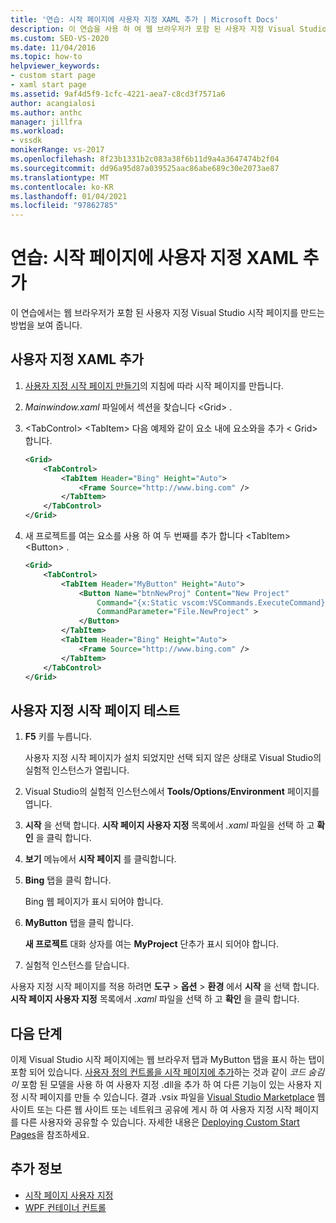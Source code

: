 ```yaml
---
title: '연습: 시작 페이지에 사용자 지정 XAML 추가 | Microsoft Docs'
description: 이 연습을 사용 하 여 웹 브라우저가 포함 된 사용자 지정 Visual Studio 시작 페이지를 만드는 방법에 대해 알아봅니다.
ms.custom: SEO-VS-2020
ms.date: 11/04/2016
ms.topic: how-to
helpviewer_keywords:
- custom start page
- xaml start page
ms.assetid: 9af4d5f9-1cfc-4221-aea7-c8cd3f7571a6
author: acangialosi
ms.author: anthc
manager: jillfra
ms.workload:
- vssdk
monikerRange: vs-2017
ms.openlocfilehash: 8f23b1331b2c083a38f6b11d9a4a3647474b2f04
ms.sourcegitcommit: dd96a95d87a039525aac86abe689c30e2073ae87
ms.translationtype: MT
ms.contentlocale: ko-KR
ms.lasthandoff: 01/04/2021
ms.locfileid: "97862785"
---
```

# <a name="walkthrough-add-custom-xaml-to-the-start-page"></a>연습: 시작 페이지에 사용자 지정 XAML 추가

이 연습에서는 웹 브라우저가 포함 된 사용자 지정 Visual Studio 시작 페이지를 만드는 방법을 보여 줍니다.

## <a name="add-custom-xaml"></a>사용자 지정 XAML 추가

1. [사용자 지정 시작 페이지 만들기](../extensibility/creating-a-custom-start-page.md)의 지침에 따라 시작 페이지를 만듭니다.

2. *Mainwindow.xaml* 파일에서 섹션을 찾습니다 \<Grid> .

3. \<TabControl> \<TabItem> 다음 예제와 같이 요소 내에 요소와을 추가 \< Grid> 합니다.

    ```xml
    <Grid>
        <TabControl>
            <TabItem Header="Bing" Height="Auto">
                <Frame Source="http://www.bing.com" />
            </TabItem>
        </TabControl>
    </Grid>
    ```

4. 새 프로젝트를 여는 요소를 사용 하 여 두 번째를 추가 합니다 \<TabItem> \<Button> .

    ```xml
    <Grid>
        <TabControl>
            <TabItem Header="MyButton" Height="Auto">
                <Button Name="btnNewProj" Content="New Project"
                    Command="{x:Static vscom:VSCommands.ExecuteCommand}"
                    CommandParameter="File.NewProject" >
                </Button>
            </TabItem>
            <TabItem Header="Bing" Height="Auto">
                <Frame Source="http://www.bing.com" />
            </TabItem>
        </TabControl>
    </Grid>
    ```

## <a name="test-the-custom-start-page"></a>사용자 지정 시작 페이지 테스트

1. **F5** 키를 누릅니다.

     사용자 지정 시작 페이지가 설치 되었지만 선택 되지 않은 상태로 Visual Studio의 실험적 인스턴스가 열립니다.

2. Visual Studio의 실험적 인스턴스에서 **Tools/Options/Environment** 페이지를 엽니다.

3. **시작** 을 선택 합니다. **시작 페이지 사용자 지정** 목록에서 *.xaml* 파일을 선택 하 고 **확인** 을 클릭 합니다.

4. **보기** 메뉴에서 **시작 페이지** 를 클릭합니다.

5. **Bing** 탭을 클릭 합니다.

     Bing 웹 페이지가 표시 되어야 합니다.

6. **MyButton** 탭을 클릭 합니다.

     **새 프로젝트** 대화 상자를 여는 **MyProject** 단추가 표시 되어야 합니다.

7. 실험적 인스턴스를 닫습니다.

사용자 지정 시작 페이지를 적용 하려면 **도구**  >  **옵션**  >  **환경** 에서 **시작** 을 선택 합니다. **시작 페이지 사용자 지정** 목록에서 *.xaml* 파일을 선택 하 고 **확인** 을 클릭 합니다.

## <a name="next-steps"></a>다음 단계

이제 Visual Studio 시작 페이지에는 웹 브라우저 탭과 MyButton 탭을 표시 하는 탭이 포함 되어 있습니다. [사용자 정의 컨트롤을 시작 페이지에 추가](../extensibility/adding-user-control-to-the-start-page.md)하는 것과 같이 *코드 숨김이* 포함 된 모델을 사용 하 여 사용자 지정 .dll을 추가 하 여 다른 기능이 있는 사용자 지정 시작 페이지를 만들 수 있습니다. 결과 .vsix 파일을 [Visual Studio Marketplace](https://marketplace.visualstudio.com/) 웹 사이트 또는 다른 웹 사이트 또는 네트워크 공유에 게시 하 여 사용자 지정 시작 페이지를 다른 사용자와 공유할 수 있습니다. 자세한 내용은 [Deploying Custom Start Pages](../extensibility/deploying-custom-start-pages.md)을 참조하세요.

## <a name="see-also"></a>추가 정보

- [시작 페이지 사용자 지정](../ide/customizing-the-start-page-for-visual-studio.md)
- [WPF 컨테이너 컨트롤](/previous-versions/bb675291(v=vs.110))